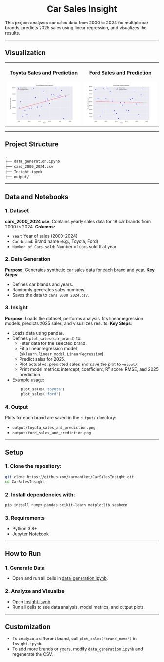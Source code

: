 <h1 align="center">Car Sales Insight</h1>

This project analyzes car sales data from 2000 to 2024 for multiple car brands, predicts 2025 sales using linear regression, and visualizes the results.

---

## Visualization

<table><tr><td>
    <h3 align="center">Toyota Sales and Prediction</h3> 
      <img src="output/toyota_sales_and_prediction.png" />
    </td><td>
    <h3 align="center">Ford Sales and Prediction</h3> 
      <img src="output/ford_sales_and_prediction.png" />
</td></tr></table>

---
## Project Structure

```bash
.
├── data_generation.ipynb
├── cars_2000_2024.csv  
├── Insight.ipynb
├── output/                           
```
---

## Data and Notebooks

### 1. Dataset

**cars_2000_2024.csv**: Contains yearly sales data for 18 car brands from 2000 to 2024.
**Columns:**
- `Year`: Year of sales (2000–2024)
- `Car brand`: Brand name (e.g., Toyota, Ford)
- `Number of Cars sold`: Number of cars sold that year

### 2. Data Generation

**Purpose**: Generates synthetic car sales data for each brand and year.
**Key Steps**:
- Defines car brands and years.
- Randomly generates sales numbers.
- Saves the data to `cars_2000_2024.csv`.

### 3. Insight

**Purpose**: Loads the dataset, performs analysis, fits linear regression models, predicts 2025 sales, and visualizes results.
**Key Steps**:
- Loads data using pandas.
- Defines `plot_sales(car_brand)` to:
    - Filter data for the selected brand.
    - Fit a linear regression model (`sklearn.linear_model.LinearRegression`).
    - Predict sales for 2025.
    - Plot actual vs. predicted sales and save the plot to `output/`.
    - Print model metrics: intercept, coefficient, R² score, RMSE, and 2025 prediction.
- Example usage:
    ```python
        plot_sales('toyota')
        plot_sales('ford')
    ```

### 4. Output

Plots for each brand are saved in the `output/` directory:
- `output/toyota_sales_and_prediction.png`
- `output/ford_sales_and_prediction.png`

---

## Setup

### 1. Clone the repository:
```sh
git clone https://github.com/karmaniket/CarSalesInsight.git
cd CarSalesInsight
```

### 2. Install dependencies with:
```sh
pip install numpy pandas scikit-learn matplotlib seaborn
```

### 3. Requirements
- Python 3.8+
- Jupyter Notebook
---

## How to Run

### 1. Generate Data
- Open and run all cells in [data_generation.ipynb](data_generation.ipynb).

### 2. Analyze and Visualize
- Open [Insight.ipynb](Insight.ipynb).
- Run all cells to see data analysis, model metrics, and output plots.

---

## Customization

- To analyze a different brand, call `plot_sales('brand_name')` in `Insight.ipynb`.
- To add more brands or years, modify `data_generation.ipynb` and regenerate the CSV.
